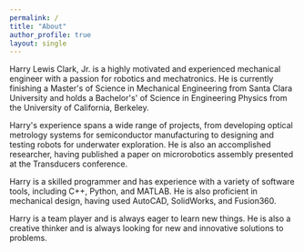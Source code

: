 ```yaml
---
permalink: /
title: "About"
author_profile: true
layout: single
---
```


Harry Lewis Clark, Jr. is a highly motivated and experienced mechanical engineer with a passion for robotics and mechatronics. He is currently finishing a Master's of Science in Mechanical Engineering from Santa Clara University and holds a Bachelor's' of Science in Engineering Physics from the University of California, Berkeley.

Harry's experience spans a wide range of projects, from developing optical metrology systems for semiconductor manufacturing to designing and testing robots for underwater exploration. He is also an accomplished researcher, having published a paper on microrobotics assembly presented at the Transducers conference.

Harry is a skilled programmer and has experience with a variety of software tools, including C++, Python, and MATLAB. He is also proficient in mechanical design, having used AutoCAD, SolidWorks, and Fusion360.

Harry is a team player and is always eager to learn new things. He is also a creative thinker and is always looking for new and innovative solutions to problems.

